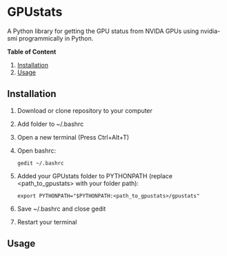 # GPUstats
A Python library for getting the GPU status from NVIDA GPUs using nvidia-smi programmically in Python.

**Table of Content**
1. [Installation](#installation)
2. [Usage](#usage)

## Installation
1. Download or clone repository to your computer
2. Add folder to ~/.bashrc
  1. Open a new terminal (Press Ctrl+Alt+T)
  2. Open bashrc:

      ```
      gedit ~/.bashrc
      ```

  3. Added your GPUstats folder to PYTHONPATH (replace <path_to_gpustats> with your folder path):

      ```
      export PYTHONPATH="$PYTHONPATH:<path_to_gpustats>/gpustats"
      ```

  4. Save ~/.bashrc and close gedit
  5. Restart your terminal

## Usage
